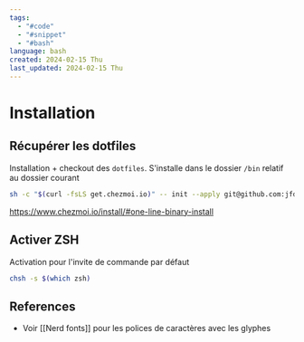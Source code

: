 ```yaml
---
tags:
  - "#code"
  - "#snippet"
  - "#bash"
language: bash
created: 2024-02-15 Thu
last_updated: 2024-02-15 Thu
---
```

# Installation
##  Récupérer les dotfiles
Installation + checkout des `dotfiles`. S'installe dans le dossier `/bin` relatif au dossier courant
```bash
sh -c "$(curl -fsLS get.chezmoi.io)" -- init --apply git@github.com:jfdion/dotfiles.git
```
https://www.chezmoi.io/install/#one-line-binary-install

## Activer ZSH
Activation pour l'invite de commande par défaut
```bash
chsh -s $(which zsh)
```
## References
* Voir [[Nerd fonts]] pour les polices de caractères avec les glyphes